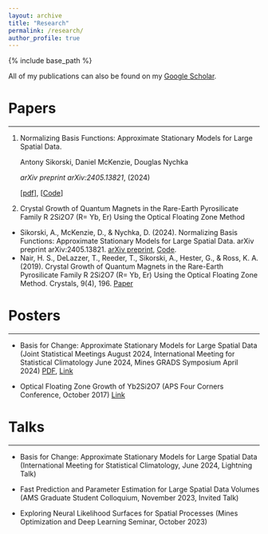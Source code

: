 ```yaml
---
layout: archive
title: "Research"
permalink: /research/
author_profile: true
---
```


{% include base_path %}

All of my publications can also be found on my [Google Scholar](https://scholar.google.com/citations?user=ndFK6AsAAAAJ&hl=en).

# Papers
------

1. Normalizing Basis Functions: Approximate Stationary Models for Large Spatial Data.

    Antony Sikorski, Daniel McKenzie, Douglas Nychka

    *arXiv preprint arXiv:2405.13821*, (2024)

    [[pdf](https://arxiv.org/abs/2405.13821)], [[Code](https://github.com/antonyxsik/Normalization-Paper)]

2. Crystal Growth of Quantum Magnets in the Rare-Earth Pyrosilicate Family R 2Si2O7 (R= Yb, Er) Using the Optical Floating Zone Method


- Sikorski, A., McKenzie, D., & Nychka, D. (2024). Normalizing Basis Functions: Approximate Stationary Models for Large Spatial Data. arXiv preprint arXiv:2405.13821. [arXiv preprint](https://arxiv.org/abs/2405.13821), [Code](https://github.com/antonyxsik/Normalization-Paper).
- Nair, H. S., DeLazzer, T., Reeder, T., Sikorski, A., Hester, G., & Ross, K. A. (2019). Crystal Growth of Quantum Magnets in the Rare-Earth Pyrosilicate Family R 2Si2O7 (R= Yb, Er) Using the Optical Floating Zone Method. Crystals, 9(4), 196. [Paper](https://www.mdpi.com/2073-4352/9/4/196)


# Posters
------

- Basis for Change: Approximate Stationary Models for Large Spatial Data (Joint Statistical Meetings August 2024, International Meeting for Statistical Climatology June 2024, Mines GRADS Symposium April 2024) [PDF](https://antonyxsik.github.io/files/basis_poster.pdf), [Link](https://repository.mines.edu/handle/11124/179041)

- Optical Floating Zone Growth of Yb2Si2O7 (APS Four Corners Conference, October 2017) [Link](https://meetings.aps.org/Meeting/4CF17/Event/311482) 

# Talks
------
- Basis for Change: Approximate Stationary Models for Large Spatial Data (International Meeting for Statistical Climatology, June 2024, Lightning Talk) 

- Fast Prediction and Parameter Estimation for Large Spatial Data Volumes (AMS Graduate Student Colloquium, November 2023, Invited Talk)

- Exploring Neural Likelihood Surfaces for Spatial Processes (Mines Optimization and Deep Learning Seminar, October 2023) 


